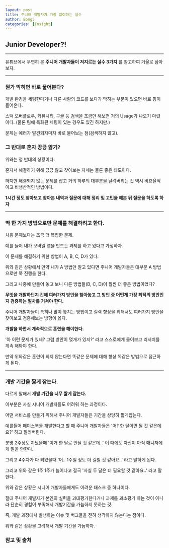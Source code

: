 ```yaml
---
layout: post
title: 주니어 개발자가 가장 많이하는 실수
author: Bong5
categories: [Insight]
---
```


## Junior Developer?!

---

유튜브에서 우연히 본 __주니어 개발자들이 저지르는 실수 3가지__ 를 참고하여 거울로 삼아보자.

---



### 뭔가 막히면 바로 물어본다?

개발 환경을 세팅한다거나 다른 사람의 코드를 보다가 막히는 부분이 있으면 바로 핑이 들어온다.

스택 오버플로우, 커뮤니티, 구글 등 검색을 조금만 해보면 거의 Usage가 나오기 마련이다. (물론 팀에 특화된 세팅이 있는 경우도 있긴 하지만.)

문제는 에러가 발견되자마자 바로 물어보는 점(검색하지 않고).


### 그 반대로 혼자 끙끙 앓기?

위와는 정 반대의 상황이다.

혼자서 해결하기 위해 끙끙 앓고 찾아보는 자세는 물론 좋은 태도이다.

하지만 해결되지 않는 문제를 잡고 거의 하루의 대부분을 날려버리는 것 역시 비효율적이고 비생산적인 방법이다.

__1시간 정도 찾아보고 찾아본 내역과 질문에 대해 정리 및 고민을 해본 뒤 질문을 하도록 하자__

---

### 딱 한 가지 방법으로만 문제를 해결하려고 한다.

처음 문제보다는 조금 더 복잡한 문제.

예를 들어 내가 모바일 앱을 만드는 과제를 하고 있다고 가정하자.

이 문제를 해결하기 위한 방법이 A, B, C, D가 있다.

위와 같은 상황에서 만약 내가 A 방법만 알고 있다면 주니어 개발자들은 대부분 A 방법으로만 쭉 진행을 한다.

그리고 나중에 만들어 놓고 보니 다른 방법들(B, C, D)이 훨씬 더 좋은 방법이었다?

__무엇을 개발하던지 간에 여러가지 방안을 찾아놓고 그 방안 중 어떤게 가장 최적의 방안인지 검증하는 절차를 거쳐야 한다.__

주니어 개발자들이 특히나 많이 놓치는 방법이고 실력 향상을 위해서도 여러가지 방안을 찾아보고 검증해보는 방향이 옳다.

__개발을 하면서 계속적으로 훈련을 해야한다.__

'아 이런 문제가 있네? 그럼 방안이 몇개가 있지?' 라고 스스로에게 물어보고 리서치를 계속 해봐야 한다.

만약 위와같은 훈련이 되지 않는다면 똑같은 문제에 대해 항상 똑같은 방법으로 접근하게 된다.

---

### 개발 기간을 짧게 잡는다.

다르게 말해서 __개발 기간을 너무 짧게 잡는다.__

이부분은 사실 시니어 개발자들도 어려워 하는 과정이다.

어떤 서비스를 만들기 위해서 주니어 개발자들은 기간을 상당히 짧게잡는다.

예를들어 페이스북을 개발한다고 할 때 주니어 개발자들은 '어? 한 달이면 될 것 같은데요?' 하고 질러버린다.

분명 2주정도 지났을때 '이거 한 달로 안될 것 같은데..' 이 때에도 자신이 아직 매니저에게 말을 안한다.

그리고 4주차가 다 되었을때 '어.. 1주일 정도 더 걸릴 것 같아요..' 라고 말하게 된다.

그리고 위와 같은 1주 1주가 늘어나고 결국 '사실 두 달은 더 필요할 것 같아요..' 라고 말한다.

위와 같은 상황은 시니어 개발자들에게도 어려운 태스크 중 하나이다.

절대 주니어 개발자가 본인의 실력을 과대평가한다거나 과제를 과소평가 하는 것이 아니라 단순히 경험이 부족해서 개발기간을 가늠하지 못하는 것.

즉, 개발 과정에서 발생하는 이슈 및 버그들을 전혀 생각하지 않는다는 점이다.

위와 같은 상황을 고려해서 개발 기간을 가늠하자.









### 참고 및 출처
